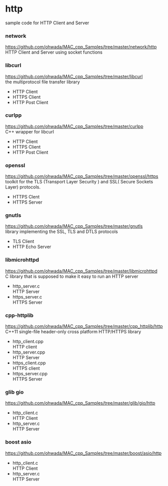 http
===============

sample code for HTTP Client and Server <br/>

### network
https://github.com/ohwada/MAC_cpp_Samples/tree/master/network/http <br/>
HTTP Client and Server  using socket functions <br/>

### libcurl
https://github.com/ohwada/MAC_cpp_Samples/tree/master/libcurl <br/>
the multiprotocol file transfer library <br/> 
- HTTP Client <br/>
- HTTPS Client <br/>
- HTTP Post Client <br/>

### curlpp
https://github.com/ohwada/MAC_cpp_Samples/tree/master/curlpp <br/>
C++ wrapper for libcurl <br/>
- HTTP Client <br/>
- HTTPS Client <br/>
- HTTP Post Client <br/>


### openssl
https://github.com/ohwada/MAC_cpp_Samples/tree/master/openssl/https <br/>
toolkit for the TLS (Transport Layer Security )  and SSL( Secure Sockets Layer) protocols. <br/>
- HTTPS Clent
- HTTPS Server


### gnutls
https://github.com/ohwada/MAC_cpp_Samples/tree/master/gnutls <br/>
library implementing the SSL, TLS and DTLS protocols <br/>
- TLS Client
- HTTP Echo Server


### libmicrohttpd
https://github.com/ohwada/MAC_cpp_Samples/tree/master/libmicrohttpd <br/>
C library that is supposed to make it easy to run an HTTP server
- http_server.c <br/>
HTTP Server <br/>
- https_server.c <br/>
HTTPS Server <br/>

### cpp-httplib
https://github.com/ohwada/MAC_cpp_Samples/tree/master/cpp_httplib/http <br/>
C++11 single-file header-only cross platform HTTP/HTTPS library <br/>

- http_client.cpp <br/>
HTTP client <br/>
- http_server.cpp <br/>
HTTP Server <br/>
- https_client.cpp <br/>
HTTPS client <br/>
- https_server.cpp <br/>
HTTPS Server <br/>

### glib gio
https://github.com/ohwada/MAC_cpp_Samples/tree/master/glib/gio/http <br/>
- http_client.c <br/>
 HTTP Client <br/>
- http_server.c <br/>
HTTP Server <br/>

### boost asio
https://github.com/ohwada/MAC_cpp_Samples/tree/master/boost/asio/http <br/>
- http_client.c <br/>
 HTTP Client <br/>
- http_server.c <br/>
HTTP Server <br/>


